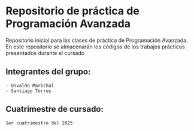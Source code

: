 # Repositorio de práctica de Programación Avanzada

Repositorio inicial para las clases de práctica de Programación Avanzada. En este repositorio se almacenarán los códigos de los trabajos prácticos presentados durante el cursado

## Integrantes del grupo:
    - Osvaldo Marichal
    - Santiago Torres

## Cuatrimestre de cursado:
    1er cuatrimestre del 2025
